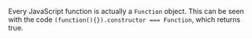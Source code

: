 Every JavaScript function is actually a `Function` object. This can be seen with the code `(function(){}).constructor === Function`, which returns true.